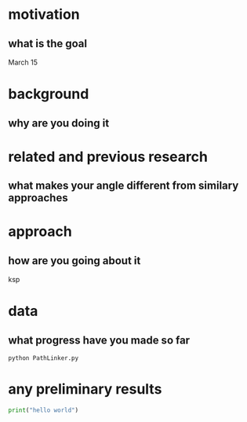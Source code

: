 # motivation

## what is the goal
March 15

# background

## why are you doing it

# related and previous research

## what makes your angle different from similary approaches

# approach

## how are you going about it

ksp

# data

## what progress have you made so far

`python PathLinker.py`

# any preliminary results

```python
print("hello world")
```
